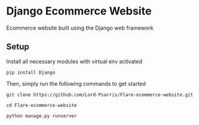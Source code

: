 # Django Ecommerce Website

Ecommerce website built using the Django web framework

## Setup

Install all necessary modules with virtual env activated

`pip install Django`


Then, simply run the following commands to get started
```
git clone https://github.com/Lord-Psarris/Flare-ecommerce-website.git

cd Flare-ecommerce-website

python manage.py runserver
```




